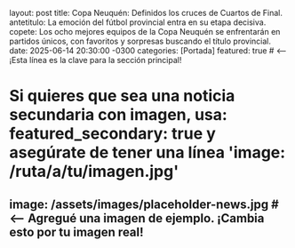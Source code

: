 ---
---
layout: post
title: Copa Neuquén: Definidos los cruces de Cuartos de Final.
antetitulo: La emoción del fútbol provincial entra en su etapa decisiva.
copete: Los ocho mejores equipos de la Copa Neuquén se enfrentarán en partidos únicos, con favoritos y sorpresas buscando el título provincial.
date: 2025-06-14 20:30:00 -0300
categories: [Portada]
featured: true # <-- ¡Esta línea es la clave para la sección principal!
# Si quieres que sea una noticia secundaria con imagen, usa: featured_secondary: true y asegúrate de tener una línea 'image: /ruta/a/tu/imagen.jpg'
image: /assets/images/placeholder-news.jpg # <-- Agregué una imagen de ejemplo. ¡Cambia esto por tu imagen real!
---